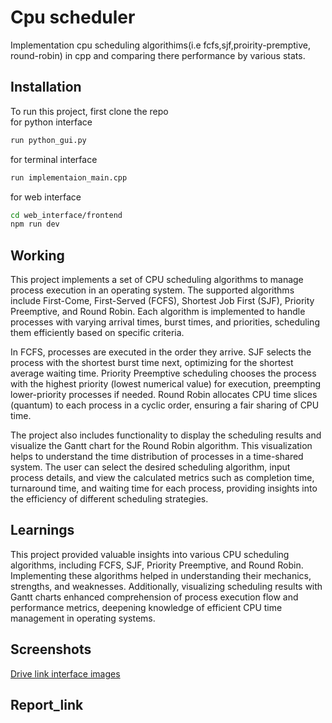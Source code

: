 
# Cpu scheduler

Implementation cpu scheduling algorithims(i.e fcfs,sjf,proirity-premptive, round-robin) in cpp and comparing there performance by various stats.


## Installation

To run this project, first clone the repo
<br>
for python interface
```bash
run python_gui.py
```



for terminal interface
```bash
run implementaion_main.cpp 
```

for web interface
```bash
cd web_interface/frontend
npm run dev
```
## Working
This project implements a set of CPU scheduling algorithms to manage process execution in an operating system. The supported algorithms include First-Come, First-Served (FCFS), Shortest Job First (SJF), Priority Preemptive, and Round Robin. Each algorithm is implemented to handle processes with varying arrival times, burst times, and priorities, scheduling them efficiently based on specific criteria.

In FCFS, processes are executed in the order they arrive. SJF selects the process with the shortest burst time next, optimizing for the shortest average waiting time. Priority Preemptive scheduling chooses the process with the highest priority (lowest numerical value) for execution, preempting lower-priority processes if needed. Round Robin allocates CPU time slices (quantum) to each process in a cyclic order, ensuring a fair sharing of CPU time.

The project also includes functionality to display the scheduling results and visualize the Gantt chart for the Round Robin algorithm. This visualization helps to understand the time distribution of processes in a time-shared system. The user can select the desired scheduling algorithm, input process details, and view the calculated metrics such as completion time, turnaround time, and waiting time for each process, providing insights into the efficiency of different scheduling strategies.

## Learnings
This project provided valuable insights into various CPU scheduling algorithms, including FCFS, SJF, Priority Preemptive, and Round Robin. Implementing these algorithms helped in understanding their mechanics, strengths, and weaknesses. Additionally, visualizing scheduling results with Gantt charts enhanced comprehension of process execution flow and performance metrics, deepening knowledge of efficient CPU time management in operating systems.

## Screenshots
[Drive link interface images](https://drive.google.com/drive/folders/1O0d2uchKPUzoHJkT8Cc0MCL69PuTJ3HO?usp=sharing)


## Report_link
